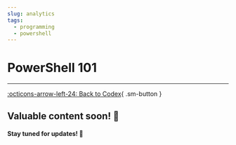 ```yaml
---
slug: analytics
tags:
  - programming
  - powershell
---
```


# **PowerShell 101**

---

[:octicons-arrow-left-24: Back to Codex](../index.md){ .sm-button }

## Valuable content soon! 🚀  
#### Stay tuned for updates! 🌟